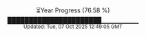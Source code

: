 <p align="center">
⏳Year Progress (76.58 %) <br>
██████████████████████▁▁▁▁▁▁▁▁ <br>
<sub>Updated: Tue, 07 Oct 2025 12:49:05 GMT</sub>
</p>

